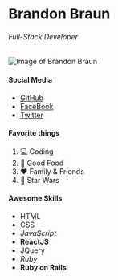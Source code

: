# Brandon Braun
###### Full-Stack Developer

![Image of Brandon Braun](https://scontent-lga3-1.xx.fbcdn.net/v/t1.0-0/c0.0.370.370a/p370x247/45155428_10155492313991256_1762618479078277120_n.jpg?_nc_cat=111&_nc_ht=scontent-lga3-1.xx&oh=a8c7abbeddf7bba185560e39b7a50733&oe=5C925640)


#### Social Media
- [GitHub](https://github.com/bmb330)
- [FaceBook](https://facebook.com/bmb330)
- [Twitter](https://twitter.com/bmb330)


#### Favorite things
1. :computer: Coding
2. :hamburger: Good Food
3. :heart: Family & Friends
4. :rocket: Star Wars


#### Awesome Skills
- HTML
- CSS
- *JavaScript*
- **ReactJS**
- JQuery
- *Ruby*
- **Ruby on Rails**
